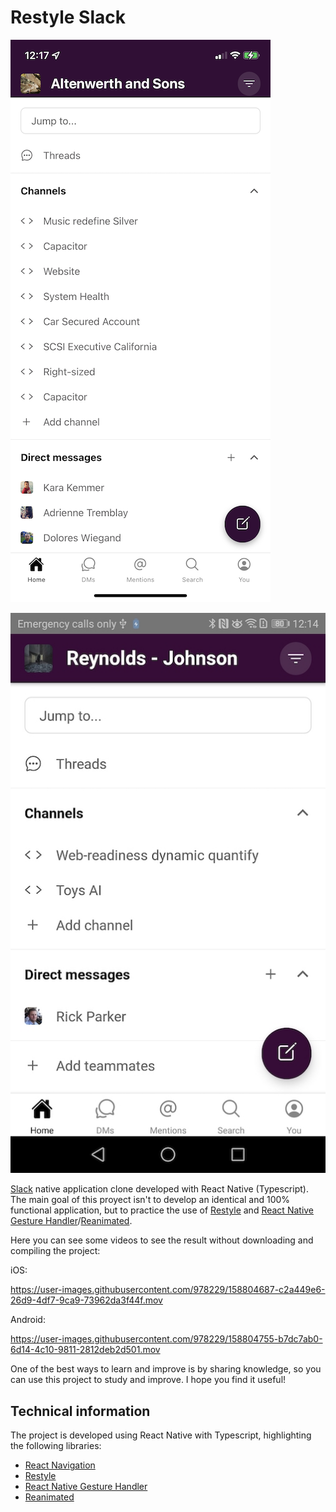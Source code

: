 # Restyle Slack

![Restyle Slack iOS](/assets/images/ios.png)

![Restyle Slack Android](/assets/images/android.jpg)

[Slack] native application clone developed with React Native (Typescript). The main goal of this proyect isn't to develop an identical and 100% functional application, but to practice the use of [Restyle] and [React Native Gesture Handler]/[Reanimated].

Here you can see some videos to see the result without downloading and compiling the project:

iOS:

https://user-images.githubusercontent.com/978229/158804687-c2a449e6-26d9-4df7-9ca9-73962da3f44f.mov

Android:

https://user-images.githubusercontent.com/978229/158804755-b7dc7ab0-6d14-4c10-9811-2812deb2d501.mov

One of the best ways to learn and improve is by sharing knowledge, so you can use this project to study and improve. I hope you find it useful!

## Technical information

The project is developed using React Native with Typescript, highlighting the following libraries:

- [React Navigation]
- [Restyle]
- [React Native Gesture Handler]
- [Reanimated]

[slack]: https://slack.com
[react navigation]: https://reactnavigation.org
[restyle]: https://github.com/Shopify/restyle
[react native gesture handler]: https://docs.swmansion.com/react-native-gesture-handler/docs/
[reanimated]: https://docs.swmansion.com/react-native-reanimated/
